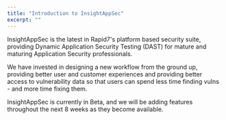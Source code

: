 ```yaml
---
title: "Introduction to InsightAppSec"
excerpt: ""
---
```

InsightAppSec is the latest in Rapid7's platform based security suite, providing Dynamic Application Security Testing (DAST) for mature and maturing Application Security professionals.

We have invested in designing a new workflow from the ground up, providing better user and customer experiences and providing better access to vulnerability data so that users can spend less time finding vulns - and more time fixing them.

InsightAppSec is currently in Beta, and we will be adding features throughout the next 8 weeks as they become available.